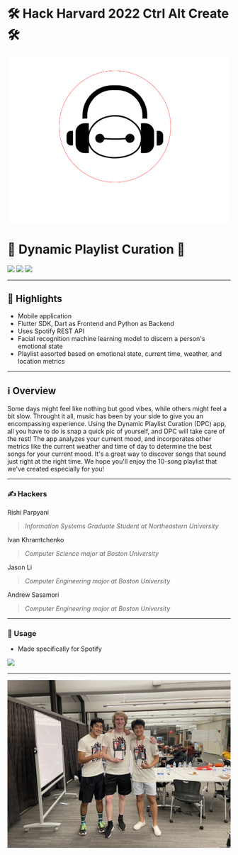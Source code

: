 #                                                         🛠 Hack Harvard 2022 Ctrl Alt Create 🛠
![Screenshot](BayMax.png)
# 🎵 Dynamic Playlist Curation 🎵

<img src="https://img.shields.io/badge/Dart-0175C2?style=for-the-badge&logo=dart&logoColor=white" /> <img src="https://img.shields.io/badge/Flutter-02569B?style=for-the-badge&logo=flutter&logoColor=white" /> <img src="https://img.shields.io/badge/Python-FFD43B?style=for-the-badge&logo=python&logoColor=blue" />


---


## 🌟 Highlights

- Mobile application
- Flutter SDK, Dart as Frontend and Python as Backend
- Uses Spotify REST API
- Facial recognition machine learning model to discern a person's emotional state
- Playlist assorted based on emotional state, current time, weather, and location metrics


---


## ℹ️ Overview

Some days might feel like nothing but good vibes, while others might feel a bit slow. Throught it all, music has been by your side to give you an encompassing experience. Using the Dynamic Playlist Curation (DPC) app, all you have to do is snap a quick pic of yourself, and DPC will take care of the rest! The app analyzes your current mood, and incorporates other metrics like the current weather and time of day to determine the best songs for your current mood. It's a great way to discover songs that sound just right at the right time. We hope you'll enjoy the 10-song playlist that we've created especially for you!


---


### ✍️ Hackers

Rishi Parpyani
> _Information Systems Graduate Student at Northeastern University_

Ivan Khramtchenko
> _Computer Science major at Boston University_

Jason Li
> _Computer Engineering major at Boston University_

Andrew Sasamori
> _Computer Engineering major at Boston University_


---


### 🚀 Usage

* Made specifically for Spotify
<img src="https://img.shields.io/badge/Spotify-1ED760?&style=for-the-badge&logo=spotify&logoColor=white" />


---

![Screenshot](B91C41E4-F300-4237-B672-BEF0800DA58C_1_105_c.jpeg)
